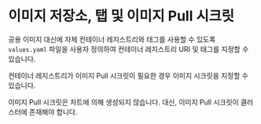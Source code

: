 # 이미지 저장소, 탭 및 이미지 Pull 시크릿

공용 이미지 대신에 자체 컨테이너 레지스트리와 태그를 사용할 수 있도록 `values.yaml` 파일을 사용자 정의하여 컨테이너 레지스트리 URI 및 태그를 지정할 수 있습니다.

컨테이너 레지스트리가 이미지 Pull 시크릿이 필요한 경우 이미지 시크릿을 지정할 수 있습니다.

이미지 Pull 시크릿은 차트에 의해 생성되지 않습니다. 대신, 이미지 Pull 시크릿이 클러스터에 존재해야 합니다.